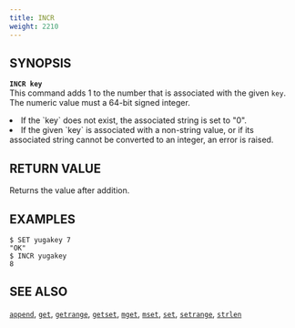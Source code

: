 ```yaml
---
title: INCR
weight: 2210
---
```


## SYNOPSIS
<b>`INCR key`</b><br>
This command adds 1 to the number that is associated with the given `key`. The numeric value must a 64-bit signed integer.
<li>If the `key` does not exist, the associated string is set to "0".</li>
<li>If the given `key` is associated with a non-string value, or if its associated string cannot be converted to an integer, an error is raised.</li>

## RETURN VALUE
Returns the value after addition.

## EXAMPLES
```
$ SET yugakey 7
"OK"
$ INCR yugakey
8
```

## SEE ALSO
[`append`](../append/), [`get`](../get/), [`getrange`](../getrange/), [`getset`](../getset/), [`mget`](../mget/), [`mset`](../mset/), [`set`](../set/), [`setrange`](../setrange/), [`strlen`](../strlen/)
